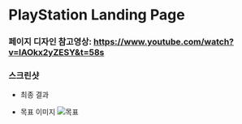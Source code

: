 # PlayStation Landing Page

### 페이지 디자인 참고영상: https://www.youtube.com/watch?v=lAOkx2yZESY&t=58s

### 스크린샷

- 최종 결과

- 목표 이미지
  ![목표](https://user-images.githubusercontent.com/76942135/150138309-7a6d82a2-9ae0-4c50-b57b-28d49ae44670.PNG)

